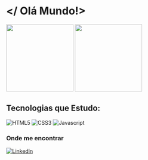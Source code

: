 # </ Olá Mundo!>

<div>
<img height="180em" src= "https://github-readme-stats.vercel.app/api?username=PriscilaRodriguess&theme=radical&show_icons=true"/>
<img height="180em" src= "https://github-readme-stats.vercel.app/api/top-langs/?username=PriscilaRodriguess&layout=compact&theme=radical"/>
</div>

## Tecnologias que Estudo:

<img alt="HTML5"  src="https://img.shields.io/badge/HTML5-E34F26?style=for-the-badge&logo=html5&logoColor=white"/>
<img alt="CSS3"  src="https://img.shields.io/badge/CSS3-1572B6?style=for-the-badge&logo=css3&logoColor=white"/>
<img alt="Javascript"  src="https://img.shields.io/badge/JavaScript-F7DF1E?style=for-the-badge&logo=javascript&logoColor=black"/>

### Onde me encontrar

[![Linkedin](https://img.shields.io/badge/LinkedIn-0077B5?style=for-the-badge&logo=linkedin&logoColor=white)](https://www.linkedin.com/in/priscila-rodrigues-abb967221/)

